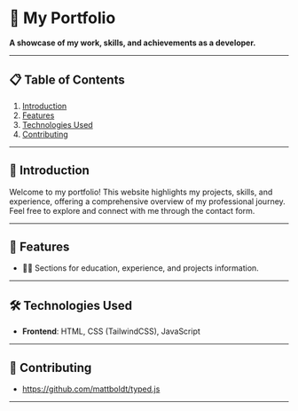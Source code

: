 # 📁 My Portfolio

**A showcase of my work, skills, and achievements as a developer.**

---

## 📋 Table of Contents
1. [Introduction](#introduction)
2. [Features](#features)
3. [Technologies Used](#technologies-used)
4. [Contributing](#contributing)

---

## 🚀 Introduction

Welcome to my portfolio! This website highlights my projects, skills, and experience, offering a comprehensive overview of my professional journey. Feel free to explore and connect with me through the contact form.

---

## 🌟 Features

- 🧑‍💻 Sections for education, experience, and projects information.

---

## 🛠️ Technologies Used

- **Frontend**: HTML, CSS (TailwindCSS), JavaScript

---

## 🔗 Contributing
- https://github.com/mattboldt/typed.js
---
